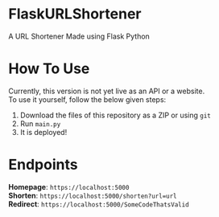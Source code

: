 # FlaskURLShortener
A URL Shortener Made using Flask Python

# How To Use
Currently, this version is not yet live as an API or a website.<br>
To use it yourself, follow the below given steps:
1. Download the files of this repository as a ZIP or using `git`
2. Run `main.py`
3. It is deployed!

# Endpoints
**Homepage**: `https://localhost:5000` <br>
**Shorten**: `https://localhost:5000/shorten?url=url` <br>
**Redirect**: `https://localhost:5000/SomeCodeThatsValid`
